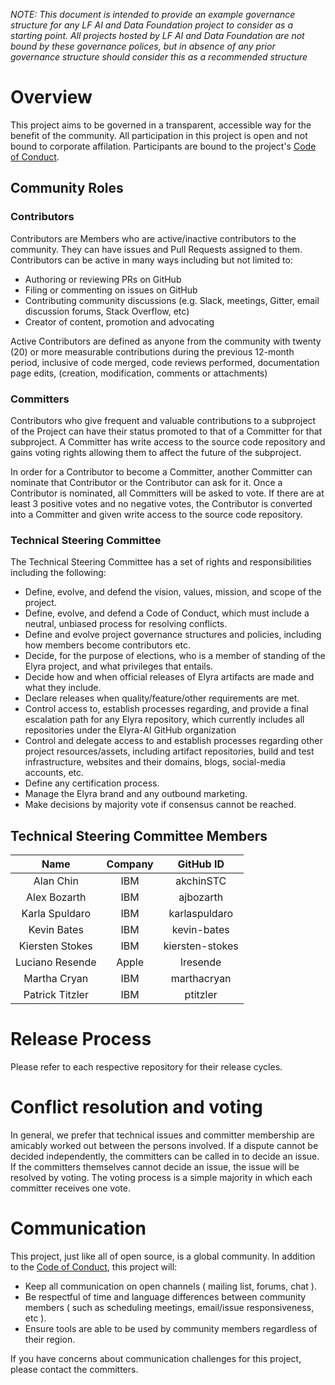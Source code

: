 *NOTE: This document is intended to provide an example governance structure for any LF AI and Data Foundation project to consider as a starting point. All projects hosted by LF AI and Data Foundation are not bound by these governance polices, but in absence of any prior governance structure should consider this as a recommended structure*

# Overview

This project aims to be governed in a transparent, accessible way for the benefit of the community. All participation in this project is open and not bound to corporate affilation. Participants are bound to the project's [Code of Conduct].

## Community Roles

### Contributors
Contributors are Members who are active/inactive contributors to the community. They can have issues and Pull Requests assigned to them. Contributors can be active in many ways including but not limited to:

* Authoring or reviewing PRs on GitHub
* Filing or commenting on issues on GitHub
* Contributing community discussions (e.g. Slack, meetings, Gitter, email discussion forums, Stack Overflow, etc)
* Creator of content, promotion and advocating

Active Contributors are defined as anyone from the community with twenty (20) or more measurable contributions 
during the previous 12-month period, inclusive of code merged, code reviews performed, documentation page edits, 
(creation, modification, comments or attachments)

### Committers
Contributors who give frequent and valuable contributions to a subproject of the Project can have their 
status promoted to that of a Committer for that subproject. A Committer has write access to the source code 
repository and gains voting rights allowing them to affect the future of the subproject.

In order for a Contributor to become a Committer, another Committer can nominate that Contributor or the Contributor can ask for it.
Once a Contributor is nominated, all Committers will be asked to vote. If there are at least 3 positive votes and no negative 
votes, the Contributor is converted into a Committer and given write access to the source code repository. 

### Technical Steering Committee
The Technical Steering Committee has a set of rights and responsibilities including the following:

* Define, evolve, and defend the vision, values, mission, and scope of the project.
* Define, evolve, and defend a Code of Conduct,  which must include a neutral, unbiased process for resolving conflicts.
* Define and evolve project governance structures and policies, including how members become contributors etc.
* Decide, for the purpose of elections, who is a member of standing of the Elyra project, and what privileges that entails.
* Decide how and when official releases of Elyra artifacts are made and what they include.
* Declare releases when quality/feature/other requirements are met.
* Control access to, establish processes regarding, and provide a final escalation path for any Elyra repository, which currently includes all repositories under the Elyra-AI GitHub organization
* Control and delegate access to and establish processes regarding other project resources/assets, including artifact repositories, build and test infrastructure, websites and their domains, blogs, social-media accounts, etc.
* Define any certification process.
* Manage the Elyra brand and any outbound marketing.
* Make decisions by majority vote if consensus cannot be reached.

## Technical Steering Committee Members
| Name           |   Company    |           GitHub ID           | 
| :----------: | :----------: |  :----------: |
| Alan Chin    |     IBM      |         akchinSTC           |
| Alex Bozarth  |     IBM      |         ajbozarth          |
| Karla Spuldaro   |     IBM      |        karlaspuldaro          |
| Kevin Bates   |     IBM      |        kevin-bates          |
| Kiersten Stokes  |     IBM      |         kiersten-stokes          |
| Luciano Resende    |     Apple       | lresende          |
| Martha Cryan  |     IBM      |       marthacryan          |
| Patrick Titzler  |     IBM      |         ptitzler          |

# Release Process

Please refer to each respective repository for their release cycles.

# Conflict resolution and voting

In general, we prefer that technical issues and committer membership are amicably worked out
between the persons involved. If a dispute cannot be decided independently, the committers can be
called in to decide an issue. If the committers themselves cannot decide an issue, the issue will
be resolved by voting. The voting process is a simple majority in which each committer receives one vote.

# Communication

This project, just like all of open source, is a global community. In addition to the [Code of Conduct], this project will:

* Keep all communication on open channels ( mailing list, forums, chat ).
* Be respectful of time and language differences between community members ( such as scheduling meetings, email/issue responsiveness, etc ).
* Ensure tools are able to be used by community members regardless of their region.

If you have concerns about communication challenges for this project, please contact the committers.

[Code of Conduct]: CODE_OF_CONDUCT.md
[Committers File]: COMMITTERS.csv
[Contribution Guidelines]: CONTRIBUTING.md
